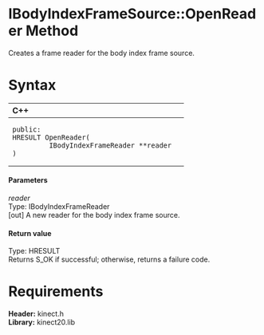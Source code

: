 IBodyIndexFrameSource::OpenReader Method  
========================================  

Creates a frame reader for the body index frame source. <span id="syntaxSection"></span>

Syntax  
======  

<table>
<colgroup>
<col width="100%" />
</colgroup>
<thead>
<tr class="header">
<th align="left">C++</th>
</tr>
</thead>
<tbody>
<tr class="odd">
<td align="left"><pre><code>public:  
HRESULT OpenReader(  
         IBodyIndexFrameReader **reader  
)</code></pre></td>
</tr>
</tbody>
</table>

<span id="ID4EG"></span>
#### Parameters  

*reader*    
Type: IBodyIndexFrameReader  
[out] A new reader for the body index frame source.  

<span id="ID4EP"></span>
#### Return value  

Type: HRESULT  
Returns S\_OK if successful; otherwise, returns a failure code.  

<span id="requirements"></span>

Requirements  
============  

**Header:** kinect.h  
**Library:** kinect20.lib  



<!--Please do not edit the data in the comment block below.-->
<!--
TOCTitle : OpenReader Method
RLTitle : IBodyIndexFrameSource::OpenReader Method
KeywordK : OpenReader method
KeywordK : IBodyIndexFrameSource::OpenReader method
KeywordF : IBodyIndexFrameSource::OpenReader
KeywordF : OpenReader
KeywordF : Microsoft.Kinect.kinect.IBodyIndexFrameSource.OpenReader(IBodyIndexFrameReader@)
KeywordA : M:Microsoft.Kinect.kinect.IBodyIndexFrameSource.OpenReader(IBodyIndexFrameReader@)
AssetID : M:Microsoft.Kinect.kinect.IBodyIndexFrameSource.OpenReader(IBodyIndexFrameReader@)
Locale : en-us
CommunityContent : 1
APIType : Managed
APILocation : 
APIName : Microsoft.Kinect.kinect.IBodyIndexFrameSource::OpenReader
TargetOS : Windows
TopicType : kbSyntax
DevLang : C++
DocSet : K4Wv2
ProjType : K4Wv2Proj
Technology : Kinect for Windows
Product : Kinect for Windows SDK v2
productversion : 20
-->

